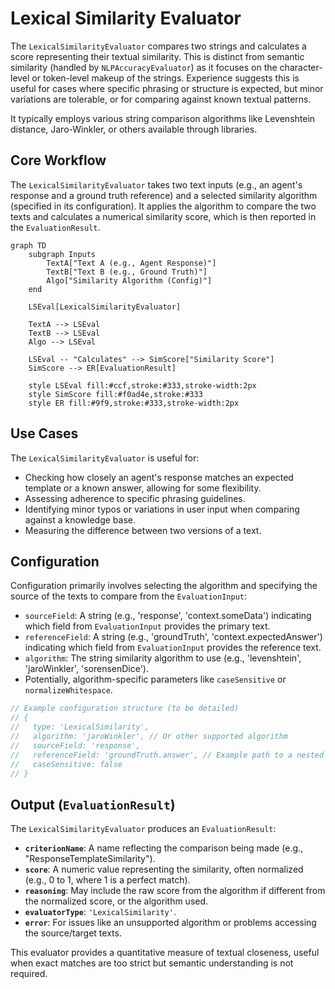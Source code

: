 # Lexical Similarity Evaluator

The `LexicalSimilarityEvaluator` compares two strings and calculates a score representing their textual similarity. This is distinct from semantic similarity (handled by `NLPAccuracyEvaluator`) as it focuses on the character-level or token-level makeup of the strings. Experience suggests this is useful for cases where specific phrasing or structure is expected, but minor variations are tolerable, or for comparing against known textual patterns.

It typically employs various string comparison algorithms like Levenshtein distance, Jaro-Winkler, or others available through libraries.

## Core Workflow

The `LexicalSimilarityEvaluator` takes two text inputs (e.g., an agent's response and a ground truth reference) and a selected similarity algorithm (specified in its configuration). It applies the algorithm to compare the two texts and calculates a numerical similarity score, which is then reported in the `EvaluationResult`.

```mermaid
graph TD
    subgraph Inputs
        TextA["Text A (e.g., Agent Response)"]
        TextB["Text B (e.g., Ground Truth)"]
        Algo["Similarity Algorithm (Config)"]
    end

    LSEval[LexicalSimilarityEvaluator]

    TextA --> LSEval
    TextB --> LSEval
    Algo --> LSEval

    LSEval -- "Calculates" --> SimScore["Similarity Score"]
    SimScore --> ER[EvaluationResult]

    style LSEval fill:#ccf,stroke:#333,stroke-width:2px
    style SimScore fill:#f0ad4e,stroke:#333
    style ER fill:#9f9,stroke:#333,stroke-width:2px
```

## Use Cases

The `LexicalSimilarityEvaluator` is useful for:

- Checking how closely an agent's response matches an expected template or a known answer, allowing for some flexibility.
- Assessing adherence to specific phrasing guidelines.
- Identifying minor typos or variations in user input when comparing against a knowledge base.
- Measuring the difference between two versions of a text.

## Configuration

Configuration primarily involves selecting the algorithm and specifying the source of the texts to compare from the `EvaluationInput`:

- `sourceField`: A string (e.g., 'response', 'context.someData') indicating which field from `EvaluationInput` provides the primary text.
- `referenceField`: A string (e.g., 'groundTruth', 'context.expectedAnswer') indicating which field from `EvaluationInput` provides the reference text.
- `algorithm`: The string similarity algorithm to use (e.g., 'levenshtein', 'jaroWinkler', 'sorensenDice').
- Potentially, algorithm-specific parameters like `caseSensitive` or `normalizeWhitespace`.

```typescript
// Example configuration structure (to be detailed)
// {
//   type: 'LexicalSimilarity',
//   algorithm: 'jaroWinkler', // Or other supported algorithm
//   sourceField: 'response',
//   referenceField: 'groundTruth.answer', // Example path to a nested field
//   caseSensitive: false
// }
```

## Output (`EvaluationResult`)

The `LexicalSimilarityEvaluator` produces an `EvaluationResult`:

- **`criterionName`**: A name reflecting the comparison being made (e.g., "ResponseTemplateSimilarity").
- **`score`**: A numeric value representing the similarity, often normalized (e.g., 0 to 1, where 1 is a perfect match).
- **`reasoning`**: May include the raw score from the algorithm if different from the normalized score, or the algorithm used.
- **`evaluatorType`**: `'LexicalSimilarity'`.
- **`error`**: For issues like an unsupported algorithm or problems accessing the source/target texts.

This evaluator provides a quantitative measure of textual closeness, useful when exact matches are too strict but semantic understanding is not required.
